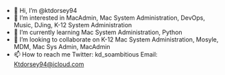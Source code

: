 - 👋 Hi, I’m @ktdorsey94
- 👀 I’m interested in MacAdmin, Mac System Administration, DevOps, Music, DJing, K-12 System Administration
- 🌱 I’m currently learning Mac System Administration, Python
- 💞️ I’m looking to collaborate on K-12 Mac System Administration, Mosyle, MDM, Mac Sys Admin, MacAdmin
- 📫 How to reach me Twitter: kd_soambitious Email: Ktdorsey94@icloud.com

<!---
ktdorsey94/ktdorsey94 is a ✨ special ✨ repository because its `README.md` (this file) appears on your GitHub profile.
You can click the Preview link to take a look at your changes.
--->
